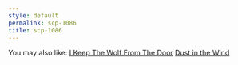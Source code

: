 ```yaml
---
style: default
permalink: scp-1086
title: scp-1086
---
```

You may also like:
[I Keep The Wolf From The Door](http://scp-wiki.net/i-keep-the-wolf-from-the-door)
[Dust in the Wind](http://scp-wiki.net/dust-in-the-wind)